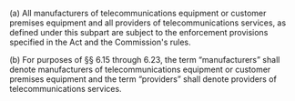 (a) All manufacturers of telecommunications equipment or customer premises equipment and all providers of telecommunications services, as defined under this subpart are subject to the enforcement provisions specified in the Act and the Commission's rules.

(b) For purposes of §§ 6.15 through 6.23, the term “manufacturers” shall denote manufacturers of telecommunications equipment or customer premises equipment and the term “providers” shall denote providers of telecommunications services.

